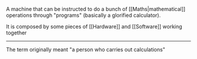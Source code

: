 A machine that can be instructed to do a bunch of [[Maths|mathematical]] operations through "programs" (basically a glorified calculator).

It is composed by some pieces of [[Hardware]] and [[Software]] working together

---

The term originally meant "a person who carries out calculations"